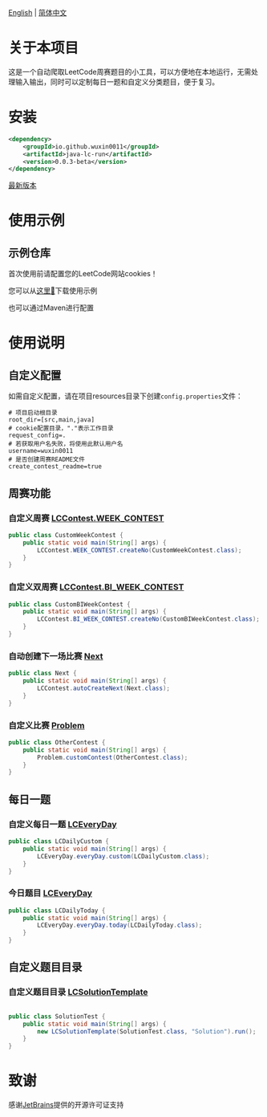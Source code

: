 [English](./readme.md) | [简体中文](./readme-zh.md)

# 关于本项目

这是一个自动爬取LeetCode周赛题目的小工具，可以方便地在本地运行，无需处理输入输出，同时可以定制每日一题和自定义分类题目，便于复习。

# 安装

```xml
<dependency>
    <groupId>io.github.wuxin0011</groupId>
    <artifactId>java-lc-run</artifactId>
    <version>0.0.3-beta</version>
</dependency>
```

[最新版本](https://central.sonatype.com/artifact/io.github.wuxin0011/java-lc-run)

# 使用示例

## 示例仓库

首次使用前请配置您的LeetCode网站cookies！

您可以从[这里🚀](https://github.com/wuxin0011/java-lc-run-example)下载使用示例

也可以通过Maven进行配置

# 使用说明

## 自定义配置

如需自定义配置，请在项目resources目录下创建`config.properties`文件：



```properties
# 项目启动根目录
root_dir=[src,main,java]
# cookie配置目录，"."表示工作目录
request_config=.
# 若获取用户名失败，将使用此默认用户名
username=wuxin0011
# 是否创建周赛README文件
create_contest_readme=true
```

## 周赛功能

### 自定义周赛 [LCContest.WEEK_CONTEST](./src/main/java/code_generation/crwal/leetcode/LCContest.java)



``` java
public class CustomWeekContest {
    public static void main(String[] args) {
        LCContest.WEEK_CONTEST.createNo(CustomWeekContest.class);
    }
}
```

### 自定义双周赛 [LCContest.BI_WEEK_CONTEST](./src/main/java/code_generation/crwal/leetcode/LCContest.java)



```java
public class CustomBIWeekContest {
    public static void main(String[] args) {
        LCContest.BI_WEEK_CONTEST.createNo(CustomBIWeekContest.class);
    }
}
```

### 自动创建下一场比赛 [Next](./src/main/java/code_generation/crwal/leetcode/LCContest.java)



``` java
public class Next {
    public static void main(String[] args) {
        LCContest.autoCreateNext(Next.class);
    }
}
```

### 自定义比赛 [Problem](./src/main/java/code_generation/contest/Problem.java)



``` java
public class OtherContest {
    public static void main(String[] args) {
        Problem.customContest(OtherContest.class);
    }
}
```

## 每日一题

### 自定义每日一题 [LCEveryDay](./src/main/java/code_generation/crwal/leetcode/LCEveryDay.java)



``` java
public class LCDailyCustom {
    public static void main(String[] args) {
        LCEveryDay.everyDay.custom(LCDailyCustom.class);
    }
}
```

### 今日题目 [LCEveryDay](./src/main/java/code_generation/crwal/leetcode/LCEveryDay.java)



``` java
public class LCDailyToday {
    public static void main(String[] args) {
        LCEveryDay.everyDay.today(LCDailyToday.class);
    }
}
```

## 自定义题目目录

### 自定义题目目录 [LCSolutionTemplate](./src/main/java/code_generation/crwal/leetcode/LCSolutionTemplate.java)



```java

public class SolutionTest {
    public static void main(String[] args) {
        new LCSolutionTemplate(SolutionTest.class, "Solution").run();
    }
}
```

# 致谢

感谢[JetBrains](https://www.jetbrains.com/?from=py-lc-run)提供的开源许可证支持



